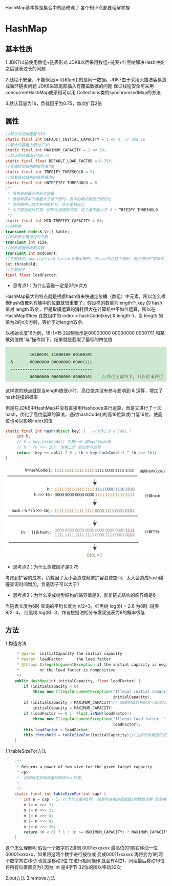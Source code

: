 HashMap基本算是集合中的必修课了  各个知识点都要理解掌握

# HashMap

## 基本性质

1.JDK7以前使用数组+链表形式 JDK8以后采用数组+链表+红黑树解决Hash冲突之后链表过长的问题

2.线程不安全，不能保证put()和get()的是同一数据。JDK7由于采用头插法容易造成循环链表问题 JDK8采取尾部插入有覆盖数据的问题 保证线程安全可采用concurrentHashMap或采用可以用 Collections类的synchronizedMap的方法

3.默认容量为16，负载因子为0.75，每次扩容2倍

## 属性
```java
//默认的初始容量为16
static final int DEFAULT_INITIAL_CAPACITY = 1 << 4; // aka 16
//最大的容量上限为2^30
static final int MAXIMUM_CAPACITY = 1 << 30;
//默认的负载因子为0.75
static final float DEFAULT_LOAD_FACTOR = 0.75f;
//变成树型结构的临界值为8
static final int TREEIFY_THRESHOLD = 8;
//恢复链式结构的临界值为6
static final int UNTREEIFY_THRESHOLD = 6;
/**
 * 哈希表的最小树形化容量
 * 当哈希表中的容量大于这个值时，表中的桶才能进行树形化
 * 否则桶内元素太多时会扩容，而不是树形化
 * 为了避免进行扩容、树形化选择的冲突，这个值不能小于 4 * TREEIFY_THRESHOLD
 */
static final int MIN_TREEIFY_CAPACITY = 64;
//哈希表
transient Node<K,V>[] table;
//哈希表中键值对的个数
transient int size;
//哈希表被修改的次数
transient int modCount;
//它是通过capacity*load factor计算出来的，当size到达这个值时，就会进行扩容操作
int threshold;
//负载因子
final float loadFactor;
```
- 思考点1：为什么容量一定是2的n次方

HashMap最大的特点就是根据hash值来快速定位桶（数组）中元素，所以怎么根据hash值散列在桶中的位置就很重要了。假设桶的数量为length个,key 的 hash 值对 length 取余，但是取模运算的消耗很大在计算机中不如位运算，所以在HashMap中key 在数组中的 index = hashCode(key) & length-1，当 length 的值为2的n次方时，等价于对length取余.

以初始长度16为例，16-1=15
2进制表示是00000000 00000000 00001111
和某散列值做“与”操作如下，结果就是截取了最低的四位值

![12](../../../img/集合类/hash的与运算.jpg)

这样做的缺点就是当length值很小时，高位值并没有参与影响到 & 运算，增加了hash碰撞的概率	

但是在JDK8中HashMap并没有直接用Hashcode进行运算，而是又进行了一次hash，优化了高位运算的算法，通过hashCode()的高16位异或(^)低16位，使高位也可以影响index的值


```java
static final int hash(Object key) {   //jdk1.8 & jdk1.7
     int h;
     // h = key.hashCode() 为第一步 取hashCode值
     // h ^ (h >>> 16)  为第二步 高位参与运算
     return (key == null) ? 0 : (h = key.hashCode()) ^ (h >>> 16);
}
```
![12](../../../img/集合类/hash低位运算.jpg)


- 思考点2：为什么负载因子是0.75

考虑到扩容的成本，负载因子太小会造成频繁扩容浪费空间，太大会造成hash碰撞查询时间增加，负载因子可以大于1

- 思考点3：为什么变成树型结构的临界值是8，恢复链式结构的临界值是6

当链表长度为6时 查询的平均长度为 n/2=3，红黑树 log(6) = 2.6 为8时 :链表 8/2=4， 红黑树 log(8)=3，作者根据泊松分布发现链表为8的概率很低

## 方法

1.构造方法
```java
     * @param  initialCapacity the initial capacity
     * @param  loadFactor      the load factor
     * @throws IllegalArgumentException if the initial capacity is negative
     *         or the load factor is nonpositive
     */
    public HashMap(int initialCapacity, float loadFactor) {
        if (initialCapacity < 0)
            throw new IllegalArgumentException("Illegal initial capacity: " +
                                               initialCapacity);
        if (initialCapacity > MAXIMUM_CAPACITY)// 如果构造的初始大小超过允许的最大值 则设为最大值 1 << 30
            initialCapacity = MAXIMUM_CAPACITY;
        if (loadFactor <= 0 || Float.isNaN(loadFactor))
            throw new IllegalArgumentException("Illegal load factor: " +
                                               loadFactor);
        this.loadFactor = loadFactor;
        this.threshold = tableSizeFor(initialCapacity);//这步的作用是将初始大小格式化为2的n次方
    }
```
1.1 tableSizeFor方法
```java
    /**
     * Returns a power of two size for the given target capacity.
     * <p>
     *  返回给定目标容量的两倍大小的幂。
     * 
     */
    static final int tableSizeFor(int cap) {
        int n = cap - 1; //为什么要减1呢  如果传进来的值就是2的整数次幂 就会被扩展为2倍不符合实际情况了
        n |= n >>> 1;
        n |= n >>> 2;
        n |= n >>> 4;
        n |= n >>> 8;
        n |= n >>> 16;
        return (n < 0) ? 1 : (n >= MAXIMUM_CAPACITY) ? MAXIMUM_CAPACITY : n + 1;
    }
```
这个怎么理解呢 假设一个数字的2进制 0001xxxxxxx 最高位的1向右移动一位 00001xxxxxx，如果将这两个数字进行按位或 变成00011xxxxxx
再将变为1的两个数字向右移动  也就是移动2位 在进行相同操作  就会有4位1，同理最后移动16位将所有位置都变为1 因为 int 是4字节 32位的所以移动32次

2.put方法
3.remove方法


